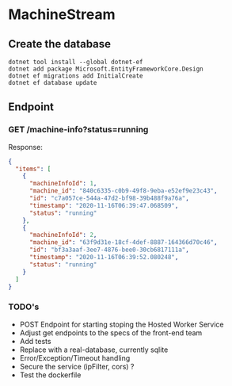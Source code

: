 # MachineStream

## Create the database

```
dotnet tool install --global dotnet-ef
dotnet add package Microsoft.EntityFrameworkCore.Design
dotnet ef migrations add InitialCreate
dotnet ef database update
```

## Endpoint

### GET /machine-info?status=running

Response:

```json
{
  "items": [
    {
      "machineInfoId": 1,
      "machine_id": "840c6335-c0b9-49f8-9eba-e52ef9e23c43",
      "id": "c7a057ce-544a-47d2-bf98-39b488f9a76a",
      "timestamp": "2020-11-16T06:39:47.068509",
      "status": "running"
    },
    {
      "machineInfoId": 2,
      "machine_id": "63f9d31e-18cf-4def-8887-164366d70c46",
      "id": "bf3a3aaf-3ee7-4876-bee0-30cb6817111a",
      "timestamp": "2020-11-16T06:39:52.080248",
      "status": "running"
    }
  ]
}
```

### TODO's

- POST Endpoint for starting stoping the Hosted Worker Service
- Adjust get endpoints to the specs of the front-end team
- Add tests
- Replace with a real-database, currently sqlite
- Error/Exception/Timeout handling
- Secure the service (ipFilter, cors) ?
- Test the dockerfile
